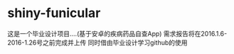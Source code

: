 # shiny-funicular
这是一个毕业设计项目....(基于安卓的疾病药品自查App)
 需求报告将在2016.1.6-2016-1.26号之前完成并上传
同时借由毕业设计学习github的使用